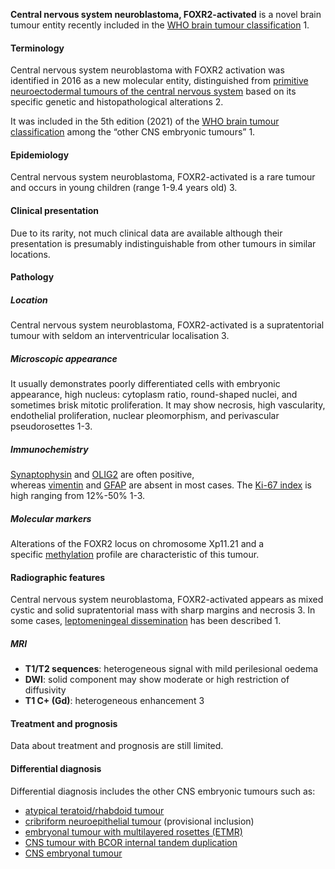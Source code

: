
**Central nervous system neuroblastoma, FOXR2-activated** is a novel brain tumour entity recently included in the [WHO brain tumour classification](https://radiopaedia.org/articles/who-classification-of-cns-tumours-1) 1.

#### Terminology

Central nervous system neuroblastoma with FOXR2 activation was identified in 2016 as a new molecular entity, distinguished from [primitive neuroectodermal tumours of the central nervous system](https://radiopaedia.org/articles/primitive-neuroectodermal-tumour-of-the-cns-historical) based on its specific genetic and histopathological alterations 2.

It was included in the 5th edition (2021) of the [WHO brain tumour classification](https://radiopaedia.org/articles/who-classification-of-cns-tumours-1) among the “other CNS embryonic tumours” 1.

#### Epidemiology

Central nervous system neuroblastoma, FOXR2-activated is a rare tumour and occurs in young children (range 1-9.4 years old) 3.

#### Clinical presentation

Due to its rarity, not much clinical data are available although their presentation is presumably indistinguishable from other tumours in similar locations.

#### Pathology

##### Location

Central nervous system neuroblastoma, FOXR2-activated is a supratentorial tumour with seldom an interventricular localisation 3.

##### Microscopic appearance

It usually demonstrates poorly differentiated cells with embryonic appearance, high nucleus: cytoplasm ratio, round-shaped nuclei, and sometimes brisk mitotic proliferation. It may show necrosis, high vascularity, endothelial proliferation, nuclear pleomorphism, and perivascular pseudorosettes 1-3.

##### Immunochemistry

[Synaptophysin](https://radiopaedia.org/articles/synaptophysin) and [OLIG2](https://radiopaedia.org/articles/missing?article%5Btitle%5D=olig2) are often positive, whereas [vimentin](https://radiopaedia.org/articles/vimentin) and [GFAP](https://radiopaedia.org/articles/glial-fibrillary-acid-protein-gfap) are absent in most cases. The [Ki-67 index](https://radiopaedia.org/articles/missing?article%5Btitle%5D=Ki-67+index "Ki-67 index") is high ranging from 12%-50% 1-3.

##### Molecular markers

Alterations of the FOXR2 locus on chromosome Xp11.21 and a specific [methylation](https://radiopaedia.org/articles/dna-methylation "DNA-methylation") profile are characteristic of this tumour.

#### Radiographic features

Central nervous system neuroblastoma, FOXR2-activated appears as mixed cystic and solid supratentorial mass with sharp margins and necrosis 3. In some cases, [leptomeningeal dissemination](https://radiopaedia.org/articles/leptomeningeal-metastases "Leptomeningeal metastases") has been described 1.

##### MRI

- **T1/T2 sequences**: heterogeneous signal with mild perilesional oedema
- **DWI**: solid component may show moderate or high restriction of diffusivity
- **T1 C+ (Gd)**: heterogeneous enhancement 3

#### Treatment and prognosis

Data about treatment and prognosis are still limited. 

#### Differential diagnosis

Differential diagnosis includes the other CNS embryonic tumours such as:

- [atypical teratoid/rhabdoid tumour](https://radiopaedia.org/articles/atypical-teratoidrhabdoid-tumour)
- [cribriform neuroepithelial tumour](https://radiopaedia.org/articles/missing?article%5Btitle%5D=cribriform+neuroepithelial+tumour "cribriform neuroepithelial tumour") (provisional inclusion)
- [embryonal tumour with multilayered rosettes (ETMR)](https://radiopaedia.org/articles/embryonal-tumour-with-multilayered-rosettes "Embryonal tumours with multilayered rosettes (ETMR)")
- [CNS tumour with BCOR internal tandem duplication](https://radiopaedia.org/articles/cns-tumour-with-bcor-internal-tandem-duplication "CNS tumour with BCOR internal tandem duplication")
- [CNS embryonal tumour](https://radiopaedia.org/articles/missing?article%5Btitle%5D=CNS+embryonal+tumour "CNS embryonal tumour")